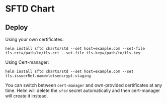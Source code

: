 # SFTD Chart

## Deploy


Using your own certificates:

```
helm install sftd charts/std --set host=example.com --set-file tls.crt=/path/to/tls.crt --set-file tls.key=/path/to/tls.key
```

Using Cert-manager:
```
helm install sftd charts/std --set host=example.com --set tls.issuerRef.name=letsencrypt-staging
```

You can switch between `cert-manager` and own-provided certificates at any
time. Helm will delete the `sftd` secret automatically and then cert-manager
will create it instead.

